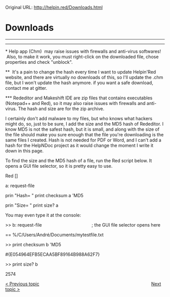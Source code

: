 Original URL: <http://helpin.red/Downloads.html>

# Downloads

* * *

* * *

\* Help app (Chm)  may raise issues with firewalls and anti-virus softwares!  Also, to make it work, you must right-click on the downloaded file, chose properties and check "unblock".

\**  It's a pain to change the hash every time I want to update Helpin'Red website, and there are virtually no downloads of this, so I'll update the .chm file, but I won't update the hash anymore. if you want a safe download, contact me at gitter.

\*\** Rededitor and Makeshift IDE are zip files that contains executables (Notepad++ and Red), so it may also raise issues with firewalls and anti-virus. The hash and size are for the zip archive.

I certainly don't add malware to my files, but who knows what hackers might do, so, just to be sure, I add the size and the MD5 hash of Rededitor. I know MD5 is not the safest hash, but it is small, and along with the size of the file should make you sure enough that the file you're downloading is the same files I created. Hash is not needed for PDF or Word, and I can't add a hash for the HelpNDoc project as it would change the moment I write it down in this page.

To find the size and the MD5 hash of a file, run the Red script below. It opens a GUI file selector, so it is pretty easy to use.

Red \[]

a: request-file

prin "Hash= " print checksum a 'MD5

prin "Size= " print size? a

You may even type it at the console:

&gt;&gt; b: request-file                                        ; the GUI file selector opens here

== %/C/Users/André/Documents/mytestfile.txt  

&gt;&gt; print checksum b 'MD5

#{E054964EFB5ECAA5BF89164B988A62F7}

&gt;&gt; print size? b

2574

[&lt; Previous topic](http://helpin.red/Homepage.html)                                                                                          [Next topic &gt;](http://helpin.red/Introduction.html)
